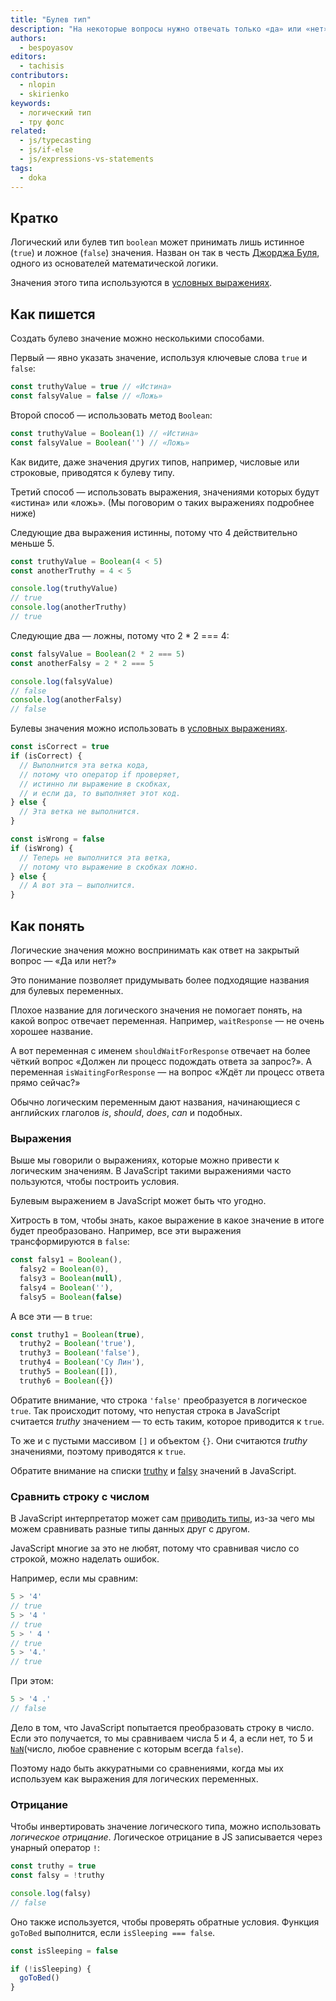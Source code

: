```yaml
---
title: "Булев тип"
description: "На некоторые вопросы нужно отвечать только «да» или «нет». Булев тип как раз про это."
authors:
  - bespoyasov
editors:
  - tachisis
contributors:
  - nlopin
  - skirienko
keywords:
  - логический тип
  - тру фолс
related:
  - js/typecasting
  - js/if-else
  - js/expressions-vs-statements
tags:
  - doka
---
```


## Кратко

Логический или булев тип `boolean` может принимать лишь истинное (`true`) и ложное (`false`) значения. Назван он так в честь [Джорджа Буля](https://ru.wikipedia.org/wiki/Буль,_Джордж), одного из основателей математической логики.

Значения этого типа используются в [условных выражениях](/js/if-else/).

## Как пишется

Создать булево значение можно несколькими способами.

Первый — явно указать значение, используя ключевые слова `true` и `false`:

```js
const truthyValue = true // «Истина»
const falsyValue = false // «Ложь»
```

Второй способ — использовать метод `Boolean`:

```js
const truthyValue = Boolean(1) // «Истина»
const falsyValue = Boolean('') // «Ложь»
```

Как видите, даже значения других типов, например, числовые или строковые, приводятся к булеву типу.

Третий способ — использовать выражения, значениями которых будут «истина» или «ложь». (Мы поговорим о таких выражениях подробнее ниже)

Следующие два выражения истинны, потому что 4 действительно меньше 5.

```js
const truthyValue = Boolean(4 < 5)
const anotherTruthy = 4 < 5

console.log(truthyValue)
// true
console.log(anotherTruthy)
// true
```

Следующие два — ложны, потому что 2 * 2 === 4:

```js
const falsyValue = Boolean(2 * 2 === 5)
const anotherFalsy = 2 * 2 === 5

console.log(falsyValue)
// false
console.log(anotherFalsy)
// false
```

Булевы значения можно использовать в [условных выражениях](/js/if-else/).

```js
const isCorrect = true
if (isCorrect) {
  // Выполнится эта ветка кода,
  // потому что оператор if проверяет,
  // истинно ли выражение в скобках,
  // и если да, то выполняет этот код.
} else {
  // Эта ветка не выполнится.
}

const isWrong = false
if (isWrong) {
  // Теперь не выполнится эта ветка,
  // потому что выражение в скобках ложно.
} else {
  // А вот эта — выполнится.
}
```

## Как понять

Логические значения можно воспринимать как ответ на закрытый вопрос — «Да или нет?»

Это понимание позволяет придумывать более подходящие названия для булевых переменных.

Плохое название для логического значения не помогает понять, на какой вопрос отвечает переменная. Например, `waitResponse` — не очень хорошее название.

А вот переменная с именем `shouldWaitForResponse` отвечает на более чёткий вопрос «Должен ли процесс подождать ответа за запрос?». А переменная `isWaitingForResponse` — на вопрос «Ждёт ли процесс ответа прямо сейчас?»

Обычно логическим переменным дают названия, начинающиеся с английских глаголов _is_, _should_, _does_, _can_ и подобных.

### Выражения

Выше мы говорили о выражениях, которые можно привести к логическим значениям. В JavaScript такими выражениями часто пользуются, чтобы построить условия.

Булевым выражением в JavaScript может быть что угодно.

Хитрость в том, чтобы знать, какое выражение в какое значение в итоге будет преобразовано. Например, все эти выражения трансформируются в `false`:

```js
const falsy1 = Boolean(),
  falsy2 = Boolean(0),
  falsy3 = Boolean(null),
  falsy4 = Boolean(''),
  falsy5 = Boolean(false)
```

А все эти — в `true`:
```js
const truthy1 = Boolean(true),
  truthy2 = Boolean('true'),
  truthy3 = Boolean('false'),
  truthy4 = Boolean('Су Лин'),
  truthy5 = Boolean([]),
  truthy6 = Boolean({})
```

Обратите внимание, что строка `'false'` преобразуется в логическое `true`. Так происходит потому, что непустая строка в JavaScript считается _truthy_ значением — то есть таким, которое приводится к `true`.

То же и с пустыми массивом `[]` и объектом `{}`. Они считаются _truthy_ значениями, поэтому приводятся к `true`.

Обратите внимание на списки [truthy](https://developer.mozilla.org/ru/docs/Словарь/Truthy) и [falsy](https://developer.mozilla.org/ru/docs/Словарь/Falsy) значений в JavaScript.

### Сравнить строку с числом

В JavaScript интерпретатор может сам [приводить типы](/js/typecasting/), из-за чего мы можем сравнивать разные типы данных друг с другом.

JavaScript многие за это не любят, потому что сравнивая число со строкой, можно наделать ошибок.

Например, если мы сравним:

```js
5 > '4'
// true
5 > '4 '
// true
5 > ' 4 '
// true
5 > '4.'
// true
```

При этом:

```js
5 > '4 .'
// false
```

Дело в том, что JavaScript попытается преобразовать строку в число. Если это получается, то мы сравниваем числа 5 и 4, а если нет, то 5 и [`NaN`](/js/number/#specialnye-znacheniya)(число, любое сравнение с которым всегда `false`).

Поэтому надо быть аккуратными со сравнениями, когда мы их используем как выражения для логических переменных.

### Отрицание

Чтобы инвертировать значение логического типа, можно использовать _логическое отрицание_. Логическое отрицание в JS записывается через унарный оператор `!`:

```js
const truthy = true
const falsy = !truthy

console.log(falsy)
// false
```

Оно также используется, чтобы проверять обратные условия. Функция `goToBed` выполнится, если `isSleeping === false`.

```js
const isSleeping = false

if (!isSleeping) {
  goToBed()
}
```
